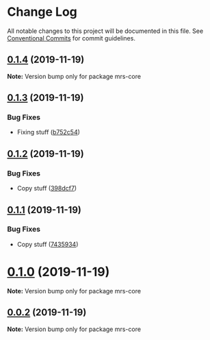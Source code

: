 # Change Log

All notable changes to this project will be documented in this file.
See [Conventional Commits](https://conventionalcommits.org) for commit guidelines.

## [0.1.4](https://github.com/jasonhealy/monorepo-semantic/compare/v0.1.3...v0.1.4) (2019-11-19)

**Note:** Version bump only for package mrs-core





## [0.1.3](https://github.com/jasonhealy/monorepo-semantic/compare/v0.1.2...v0.1.3) (2019-11-19)


### Bug Fixes

* Fixing stuff ([b752c54](https://github.com/jasonhealy/monorepo-semantic/commit/b752c540892c259eee3285fc507fc57f06aeaf00))





## [0.1.2](https://github.com/jasonhealy/monorepo-semantic/compare/v0.1.1...v0.1.2) (2019-11-19)


### Bug Fixes

* Copy stuff ([398dcf7](https://github.com/jasonhealy/monorepo-semantic/commit/398dcf7fb8aea152690e54596325e8475204433f))





## [0.1.1](https://github.com/jasonhealy/monorepo-semantic/compare/v0.1.0...v0.1.1) (2019-11-19)


### Bug Fixes

* Copy stuff ([7435934](https://github.com/jasonhealy/monorepo-semantic/commit/74359341d2d6a77f53b350414d73f53cfb002936))





# [0.1.0](https://github.com/jasonhealy/monorepo-semantic/compare/v0.0.2...v0.1.0) (2019-11-19)

**Note:** Version bump only for package mrs-core





## [0.0.2](https://github.com/jasonhealy/monorepo-semantic/compare/v0.0.1...v0.0.2) (2019-11-19)

**Note:** Version bump only for package mrs-core
